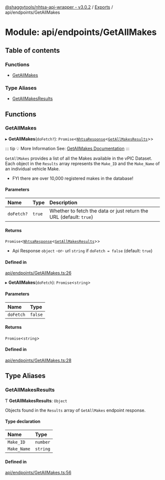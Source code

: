 [@shaggytools/nhtsa-api-wrapper - v3.0.2](../index.md) / [Exports](../modules.md) / api/endpoints/GetAllMakes

# Module: api/endpoints/GetAllMakes

## Table of contents

### Functions

- [GetAllMakes](api_endpoints_GetAllMakes.md#getallmakes)

### Type Aliases

- [GetAllMakesResults](api_endpoints_GetAllMakes.md#getallmakesresults)

## Functions

### GetAllMakes

▸ **GetAllMakes**(`doFetch?`): `Promise`<[`NhtsaResponse`](api_types.md#nhtsaresponse)<[`GetAllMakesResults`](api_endpoints_GetAllMakes.md#getallmakesresults)\>\>

::: tip :bulb: More Information
See: [GetAllMakes Documentation](/api/get-all-makes)
:::

`GetAllMakes` provides a list of all the Makes available in the vPIC Dataset.
Each object in the `Results` array represents the `Make_ID` and the `Make_Name` of
an individual vehicle Make.

- FYI there are over 10,000 registered makes in the database!

#### Parameters

| Name       | Type   | Description                                                        |
| :--------- | :----- | :----------------------------------------------------------------- |
| `doFetch?` | `true` | Whether to fetch the data or just return the URL (default: `true`) |

#### Returns

`Promise`<[`NhtsaResponse`](api_types.md#nhtsaresponse)<[`GetAllMakesResults`](api_endpoints_GetAllMakes.md#getallmakesresults)\>\>

- Api Response `object`
  -or- url `string` if `doFetch = false` (default: `true`)

#### Defined in

[api/endpoints/GetAllMakes.ts:26](https://github.com/ShaggyTech/nhtsa-api-wrapper/blob/main/packages/lib/src/api/endpoints/GetAllMakes.ts#L26)

▸ **GetAllMakes**(`doFetch`): `Promise`<`string`\>

#### Parameters

| Name      | Type    |
| :-------- | :------ |
| `doFetch` | `false` |

#### Returns

`Promise`<`string`\>

#### Defined in

[api/endpoints/GetAllMakes.ts:28](https://github.com/ShaggyTech/nhtsa-api-wrapper/blob/main/packages/lib/src/api/endpoints/GetAllMakes.ts#L28)

## Type Aliases

### GetAllMakesResults

Ƭ **GetAllMakesResults**: `Object`

Objects found in the `Results` array of `GetAllMakes` endpoint response.

#### Type declaration

| Name        | Type     |
| :---------- | :------- |
| `Make_ID`   | `number` |
| `Make_Name` | `string` |

#### Defined in

[api/endpoints/GetAllMakes.ts:56](https://github.com/ShaggyTech/nhtsa-api-wrapper/blob/main/packages/lib/src/api/endpoints/GetAllMakes.ts#L56)
